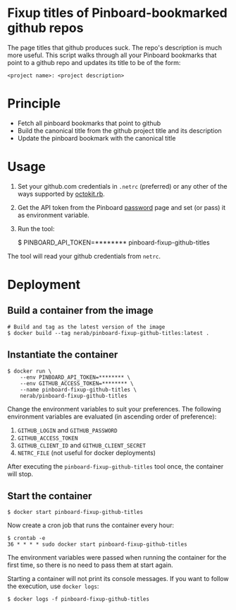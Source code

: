 # Fixup titles of Pinboard-bookmarked github repos

The page titles that github produces suck. The repo's description is much more useful. This script walks through all your Pinboard bookmarks that point to a github repo and updates its title to be of the form:

    <project name>: <project description>

# Principle

* Fetch all pinboard bookmarks that point to github
* Build the canonical title from the github project title and its description
* Update the pinboard bookmark with the canonical title

# Usage

1. Set your github.com credentials in `.netrc` (preferred) or any other of the ways supported by [octokit.rb](http://octokit.github.io/octokit.rb/#Authentication).

1. Get the API token from the Pinboard [password](https://pinboard.in/settings/password) page and set (or pass) it as environment variable.

1. Run the tool:

    $ PINBOARD_API_TOKEN=******** pinboard-fixup-github-titles

The tool will read your github credentials from `netrc`.

# Deployment

## Build a container from the image

    # Build and tag as the latest version of the image
    $ docker build --tag nerab/pinboard-fixup-github-titles:latest .

## Instantiate the container

    $ docker run \
        --env PINBOARD_API_TOKEN=******** \
        --env GITHUB_ACCESS_TOKEN=******** \
        --name pinboard-fixup-github-titles \
        nerab/pinboard-fixup-github-titles

Change the environment variables to suit your preferences. The following environment variables are evaluated (in ascending order of preference):

1. `GITHUB_LOGIN` and `GITHUB_PASSWORD`
1. `GITHUB_ACCESS_TOKEN`
1. `GITHUB_CLIENT_ID` and `GITHUB_CLIENT_SECRET`
1. `NETRC_FILE` (not useful for docker deployments)

After executing the `pinboard-fixup-github-titles` tool once, the container will stop.

## Start the container

    $ docker start pinboard-fixup-github-titles

Now create a cron job that runs the container every hour:

    $ crontab -e
    36 * * * * sudo docker start pinboard-fixup-github-titles

The environment variables were passed when running the container for the first time, so there is no need to pass them at start again.

Starting a container will not print its console messages. If you want to follow the execution, use `docker logs`:

    $ docker logs -f pinboard-fixup-github-titles
